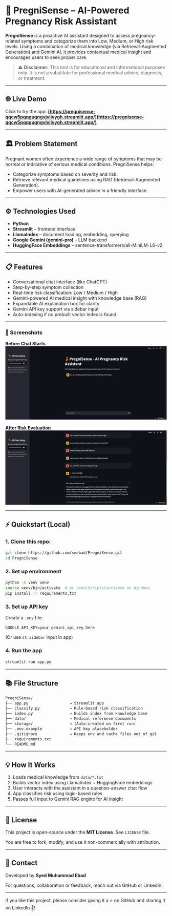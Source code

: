 # 🤰 PregniSense – AI-Powered Pregnancy Risk Assistant

**PregniSense** is a proactive AI assistant designed to assess pregnancy-related symptoms and categorize them into Low, Medium, or High risk levels. Using a combination of medical knowledge (via Retrieval-Augmented Generation) and Gemini AI, it provides contextual medical insight and encourages users to seek proper care.

> ⚠️ **Disclaimer:** This tool is for educational and informational purposes only. It is not a substitute for professional medical advice, diagnosis, or treatment.

---

## 🌐 Live Demo

Click to try the app:
**[https://pregnisense-qqcw5pqqguqngvjvlivygh.streamlit.app/](https://pregnisense-qqcw5pqqguqngvjvlivygh.streamlit.app/)**

---

## 🏛️ Problem Statement

Pregnant women often experience a wide range of symptoms that may be normal or indicative of serious medical conditions. PregniSense helps:

* Categorize symptoms based on severity and risk.
* Retrieve relevant medical guidelines using RAG (Retrieval-Augmented Generation).
* Empower users with AI-generated advice in a friendly interface.

---

## ⚙️ Technologies Used

* **Python**
* **Streamlit** – frontend interface
* **LlamaIndex** – document loading, embedding, querying
* **Google Gemini (gemini-pro)** – LLM backend
* **HuggingFace Embeddings** – sentence-transformers/all-MiniLM-L6-v2

---

## 📋 Features

* Conversational chat interface (like ChatGPT)
* Step-by-step symptom collection
* Real-time risk classification: Low / Medium / High
* Gemini-powered AI medical insight with knowledge base (RAG)
* Expandable AI explanation box for clarity
* Gemini API key support via sidebar input
* Auto-indexing if no prebuilt vector index is found

---

### 📸 Screenshots

**Before Chat Starts**
![Before Chat](assets/before_chat.png)

**After Risk Evaluation**
![After Chat](assets/after_chat.png)

---

## ⚡ Quickstart (Local)

### 1. Clone this repo:

```bash
git clone https://github.com/smebad/PregniSense.git
cd PregniSense
```

### 2. Set up environment

```bash
python -m venv venv
source venv/bin/activate  # or venv\Scripts\activate on Windows
pip install -r requirements.txt
```

### 3. Set up API key

Create a `.env` file:

```
GOOGLE_API_KEY=your_gemini_api_key_here
```

(Or use `st.sidebar` input in app)

### 4. Run the app

```bash
streamlit run app.py
```

---

## 📚 File Structure

```
PregniSense/
├── app.py                  → Streamlit app
├── classify.py             → Rule-based risk classification
├── index.py                → Builds index from knowledge base
├── data/                   → Medical reference documents
├── storage/                → (Auto-created on first run)
├── .env.example            → API key placeholder
├── .gitignore              → Keeps env and cache files out of git
├── requirements.txt
└── README.md
```

---

## 💡 How It Works

1. Loads medical knowledge from `data/*.txt`
2. Builds vector index using LlamaIndex + HuggingFace embeddings
3. User interacts with the assistant in a question-answer chat flow  
4. App classifies risk using logic-based rules
5. Passes full input to Gemini RAG engine for AI insight

---

## 🚫 License

This project is open-source under the **MIT License**. See `LICENSE` file.

You are free to fork, modify, and use it non-commercially with attribution.

---

## 👋 Contact

Developed by **Syed Muhammad Ebad**

For questions, collaboration or feedback, reach out via GitHub or LinkedIn!

---

If you like this project, please consider giving it a ⭐ on GitHub and sharing it on LinkedIn 📢!
